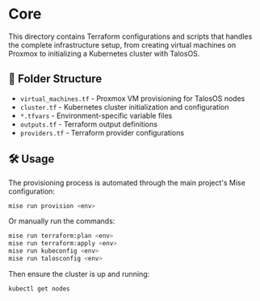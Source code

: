 # Core

This directory contains Terraform configurations and scripts that handles the complete infrastructure setup,
from creating virtual machines on Proxmox to initializing a Kubernetes cluster with TalosOS.

## 📂 Folder Structure

- `virtual_machines.tf` - Proxmox VM provisioning for TalosOS nodes
- `cluster.tf` - Kubernetes cluster initialization and configuration
- `*.tfvars` - Environment-specific variable files
- `outputs.tf` - Terraform output definitions
- `providers.tf` - Terraform provider configurations

## 🛠️ Usage

The provisioning process is automated through the main project's Mise configuration:

```bash
mise run provision <env>
```

Or manually run the commands:

```bash
mise run terraform:plan <env>
mise run terraform:apply <env>
mise run kubeconfig <env>
mise run talosconfig <env>
```

Then ensure the cluster is up and running:

```bash
kubectl get nodes
```
